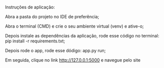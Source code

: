 Instruções de aplicação:

Abra a pasta do projeto no IDE de preferência;

Abra o terminal (CMD) e crie o seu ambiente virtual (venv) e ative-o;
 
Depois instale as dependências da aplicação, rode esse código no terminal: pip install -r requirements.txt;

Depois rode o app, rode esse dódigo: app.py run;

Em seguida, clique no link http://127.0.0.1:5000 e navegue pelo site
